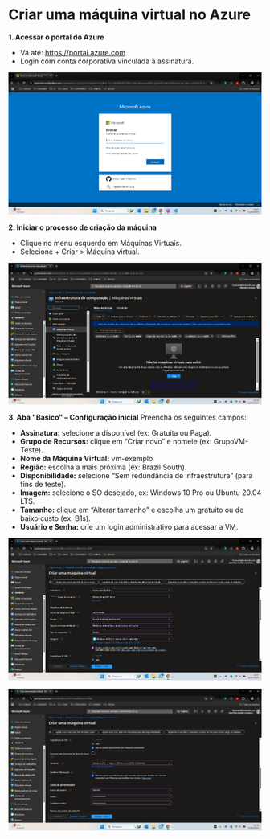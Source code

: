 # **Criar uma máquina virtual no Azure**

**1. Acessar o portal do Azure**
- Vá até: https://portal.azure.com
- Login com conta corporativa vinculada à assinatura.

![login](https://github.com/fzanneti/resumo-do-lab/blob/ca93de6bf6203baf528ab4b3a4509ad3161f117d/assets/images/login.png)

**2. Iniciar o processo de criação da máquina**
- Clique no menu esquerdo em Máquinas Virtuais.
- Selecione + Criar > Máquina virtual.

![vm](https://github.com/fzanneti/resumo-do-lab/blob/cdc455c1efe3d1c5c1b895ca50e2e065fe2ac2fc/assets/images/vm.png)

**3. Aba "Básico" – Configuração inicial**
Preencha os seguintes campos:
- **Assinatura:** selecione a disponível (ex: Gratuita ou Paga).
- **Grupo de Recursos:** clique em “Criar novo” e nomeie (ex: GrupoVM-Teste).
- **Nome da Máquina Virtual:** vm-exemplo
- **Região:** escolha a mais próxima (ex: Brazil South).
- **Disponibilidade:** selecione “Sem redundância de infraestrutura” (para fins de teste).
- **Imagem:** selecione o SO desejado, ex: Windows 10 Pro ou Ubuntu 20.04 LTS.
- **Tamanho:** clique em “Alterar tamanho” e escolha um gratuito ou de baixo custo (ex: B1s).
- **Usuário e Senha:** crie um login administrativo para acessar a VM.
  
![config1](https://github.com/fzanneti/resumo-do-lab/blob/2ef3d4658e993f8458529e5b4386c7cf60778a0e/assets/images/create_vm_part_1.png)
  
![config2](https://github.com/fzanneti/resumo-do-lab/blob/2ef3d4658e993f8458529e5b4386c7cf60778a0e/assets/images/create_vm_part_2.png)
